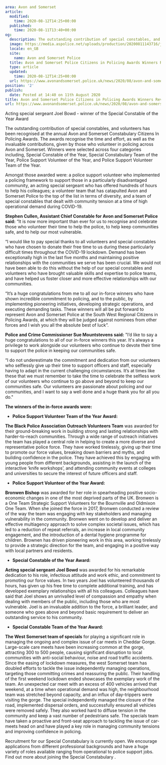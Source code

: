 ```yaml
area: Avon and Somerset
article:
  modified:
    time: 2020-08-12T14:25+00:00
  published:
    time: 2020-08-11T13:40+00:00
og:
  description: The outstanding contribution of special constables, and volunteers has been recognised at the annual Avon and Somerset Constabulary Citizens In Policing Awards.
  image: https://media.aspolice.net/uploads/production/20200811143716/joel-scaled.jpg
  locale: en_GB
  site:
    name: Avon and Somerset Police
  title: Avon and Somerset Police Citizens in Policing Awards Winners Revealed | Avon and Somerset Police
  type: article
  updated:
    time: 2020-08-12T14:25+00:00
  url: https://www.avonandsomerset.police.uk/news/2020/08/avon-and-somerset-constabulary-citizens-in-policing-awards-winners-revealed/
position: '2'
publish:
  date: Posted at 14:40 on 11th August 2020
title: Avon and Somerset Police Citizens in Policing Awards Winners Revealed | Avon and Somerset Police
url: https://www.avonandsomerset.police.uk/news/2020/08/avon-and-somerset-constabulary-citizens-in-policing-awards-winners-revealed/
```

Acting special sergeant Joel Bowd - winner of the Special Constable of the Year Award

The outstanding contribution of special constables, and volunteers has been recognised at the annual Avon and Somerset Constabulary Citizens In Policing Awards. The awards recognise the time and effort, as well as the invaluable contributions, given by those who volunteer in policing across Avon and Somerset. Winners were selected across four categories including, Special Constable of the Year, Special Constabulary Team of the Year, Police Support Volunteer of the Year, and Police Support Volunteer Team of the Year.

Amongst those awarded were: a police support volunteer who implemented a policing framework to support those in a particularly disadvantaged community, an acting special sergeant who has offered hundreds of hours to help his colleagues; a volunteer team that has catapulted Avon and Somerset Police to the top of the list in terms of diversity, and a team of special constables that dealt with community tension at a time of high operational demand during COVID-19.

**Stephen Cullen, Assistant Chief Constable for Avon and Somerset Police said:**
“It is now more important than ever for us to recognise and celebrate those who volunteer their time to help the police, to help keep communities safe, and to help our most vulnerable.

“I would like to pay special thanks to all volunteers and special constables who have chosen to donate their free time to us during these particularly difficult times throughout the COVID-19 lockdown. Demand has been exceptionally high in the last five months and maintaining positive relationships with the communities we serve has been crucial. We would not have been able to do this without the help of our special constables and volunteers who have brought valuable skills and expertise to police teams, and have helped us foster closer and more effective relationships with our communities.

“It’s a huge congratulations from me to all our in-force winners who have shown incredible commitment to policing, and to the public, by implementing pioneering initiatives, developing strategic operations, and executing demanding tasks. These winners will all be put forward to represent Avon and Somerset Police at the South West Regional Citizens in Policing Awards, at which they will be judged against nominees from other forces and I wish you all the absolute best of luck”.

**Police and Crime Commissioner Sue Mountstevens said:**
"I’d like to say a huge congratulations to all of our in-force winners this year. It's always a privilege to work alongside our volunteers who continue to devote their time to support the police in keeping our communities safe.

“I do not underestimate the commitment and dedication from our volunteers who selflessly give up their time to support officers and staff, especially having to adapt in the current challenging circumstances. It’s at times like these that we must remember to take the time to celebrate the selfless work of our volunteers who continue to go above and beyond to keep our communities safe. Our volunteers are passionate about policing and our communities, and I want to say a well done and a huge thank you for all you do."

**The winners of the in-force awards were:**

 * **Police Support Volunteer Team of the Year Award:**

**The Black Police Association Outreach Volunteers Team** was awarded for their ground-breaking work in building strong and lasting relationships with harder-to-reach communities. Through a wide range of outreach initiatives the team has played a central role in helping to create a more diverse and representative police force. They have worked tirelessly, giving up their time to promote our force values, breaking down barriers and myths, and building confidence in the police. They have achieved this by engaging with young people from different backgrounds, assisting in the launch of the interactive ‘knife workshops’, and attending community events at colleges and universities to secure the interest of future officers and staff.

 * **Police Support Volunteer of the Year Award:**

**Bronwen Bishop** was awarded for her role in spearheading positive socio-economic changes in one of the most deprived parts of the UK. Bronwen is a One Team Strategic Support Volunteers for the Bournville and Oldmixon One Team. When she joined the force in 2017, Bronwen conducted a review of the way the team was engaging with key stakeholders and managing vulnerability in the community. Bronwen went on to develop and deliver an effective multiagency approach to solve complex societal issues, which has led to a reduction of repeat referrals, an increase in local community engagement, and the introduction of a dental hygiene programme for children. Brownen has driven pioneering work in this area, working tirelessly to provide a strategic direction for the team, and engaging in a positive way with local partners and residents.

 * **Special Constable of the Year Award:**

**Acting special sergeant** **Joel Bowd** was awarded for his remarkable dedication to his role, infectious attitude and work ethic, and commitment to promoting our force values. In two years Joel has volunteered thousands of hours, has given up his free time to complete additional training, and has developed exemplary relationships with all his colleagues. Colleagues have said that Joel shows an unrivalled level of compassion and empathy when dealing with members of the public, including those who are most vulnerable. Joel is an invaluable addition to the force, a brilliant leader, and someone who goes above and beyond basic requirement to deliver an outstanding service to his community.

 * **Special Constable Team of the Year Award:**

**The West Somerset team of specials** for playing a significant role in managing the ongoing and complex issue of car meets in Cheddar Gorge. Large-scale care meets have been increasing common at the gorge, attracting 300 to 500 people, causing significant disruption to local communities with anti-social behaviour, noise and road traffic accidents. Since the easing of lockdown measures, the west Somerset team has doubled efforts to tackle the issue independently managing operations, targeting those committing crimes and reassuring the public.
Their handling of the first weekend lockdown ended showcases the exemplary work of the team. An unexpected car meet with an excess of 400 vehicles arrived that weekend, at a time when operational demand was high, the neighbourhood team was stretched beyond capacity, and an influx of day-trippers were visiting the gorge. The special independently managed the closure of the road, implemented dispersal orders, and successfully ensured all vehicles were removed safely. They also worked hard to diffuse tension in the community and keep a vast number of pedestrians safe. The specials team have taken a proactive and front-seat approach to tackling the issue of car-meets head on and have played a key role in managing community tensions and improving confidence in policing.

Recruitment for our Special Constabulary is currently open. We encourage applications from different professional backgrounds and have a huge variety of roles available ranging from operational to police support jobs. Find out more about joining the Special Constabulary .
